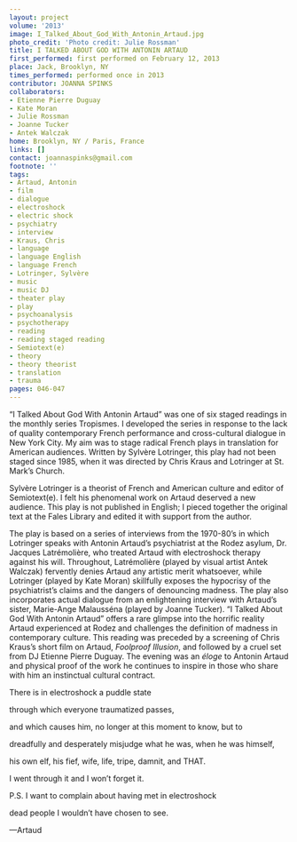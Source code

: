 ```yaml
---
layout: project
volume: '2013'
image: I_Talked_About_God_With_Antonin_Artaud.jpg
photo_credit: 'Photo credit: Julie Rossman'
title: I TALKED ABOUT GOD WITH ANTONIN ARTAUD
first_performed: first performed on February 12, 2013
place: Jack, Brooklyn, NY
times_performed: performed once in 2013
contributor: JOANNA SPINKS
collaborators:
- Etienne Pierre Duguay
- Kate Moran
- Julie Rossman
- Joanne Tucker
- Antek Walczak
home: Brooklyn, NY / Paris, France
links: []
contact: joannaspinks@gmail.com
footnote: ''
tags:
- Artaud, Antonin
- film
- dialogue
- electroshock
- electric shock
- psychiatry
- interview
- Kraus, Chris
- language
- language English
- language French
- Lotringer, Sylvère
- music
- music DJ
- theater play
- play
- psychoanalysis
- psychotherapy
- reading
- reading staged reading
- Semiotext(e)
- theory
- theory theorist
- translation
- trauma
pages: 046-047
---
```


“I Talked About God With Antonin Artaud” was one of six staged readings in the monthly series Tropismes. I developed the series in response to the lack of quality contemporary French performance and cross-cultural dialogue in New York City. My aim was to stage radical French plays in translation for American audiences. Written by Sylvère Lotringer, this play had not been staged since 1985, when it was directed by Chris Kraus and Lotringer at St. Mark’s Church.

Sylvère Lotringer is a theorist of French and American culture and editor of Semiotext(e). I felt his phenomenal work on Artaud deserved a new audience. This play is not published in English; I pieced together the original text at the Fales Library and edited it with support from the author.

The play is based on a series of interviews from the 1970-80’s in which Lotringer speaks with Antonin Artaud’s psychiatrist at the Rodez asylum, Dr. Jacques Latrémolière, who treated Artaud with electroshock therapy against his will. Throughout, Latrémolière (played by visual artist Antek Walczak) fervently denies Artaud any artistic merit whatsoever, while Lotringer (played by Kate Moran) skillfully exposes the hypocrisy of the psychiatrist’s claims and the dangers of denouncing madness. The play also incorporates actual dialogue from an enlightening interview with Artaud’s sister, Marie-Ange Malausséna (played by Joanne Tucker). “I Talked About God With Antonin Artaud” offers a rare glimpse into the horrific reality Artaud experienced at Rodez and challenges the definition of madness in contemporary culture. This reading was preceded by a screening of Chris Kraus’s short film on Artaud, _Foolproof Illusion_, and followed by a cruel set from DJ Etienne Pierre Duguay. The evening was an _éloge_ to Antonin Artaud and physical proof of the work he continues to inspire in those who share with him an instinctual cultural contract.

There is in electroshock a puddle state

through which everyone traumatized passes,

and which causes him, no longer at this moment to know, but to

dreadfully and desperately misjudge what he was, when he was himself,

his own elf, his fief, wife, life, tripe, damnit, and THAT.

I went through it and I won’t forget it.

P.S. I want to complain about having met in electroshock

dead people I wouldn’t have chosen to see.

—Artaud
